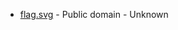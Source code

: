 * [flag.svg](https://commons.wikimedia.org/wiki/File:Snillfjord_komm.svg) - Public domain - Unknown
